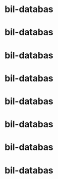 # bil-databas
# bil-databas
# bil-databas
# bil-databas
# bil-databas
# bil-databas
# bil-databas
# bil-databas

